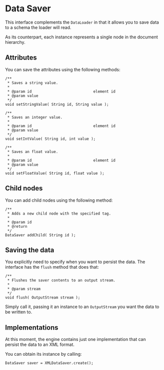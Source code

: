# Data Saver #

This interface complements the `DataLoader` in that it allows you to save data to a schema the loader will read.

As its counterpart, each instance represents a single node in the document hierarchy.

## Attributes ##

You can save the attributes using the following methods:
```
/**
 * Saves a string value.
 * 
 * @param id                            element id
 * @param value
 */
void setStringValue( String id, String value );
        
/**
 * Saves an integer value.
 * 
 * @param id                            element id
 * @param value
 */
void setIntValue( String id, int value );
        
/**
 * Saves an float value.
 * 
 * @param id                            element id
 * @param value
 */
void setFloatValue( String id, float value );
```

## Child nodes ##

You can add child nodes using the following method:
```
/**
 * Adds a new child node with the specified tag.
 * 
 * @param id
 * @return
 */
DataSaver addChild( String id );
```

## Saving the data ##

You explicitly need to specify when you want to persist the data. The interface has the `flush` method that does that:

```
/**
 * Flushes the saver contents to an output stream.
 * 
 * @param stream
 */
void flush( OutputStream stream );
```

Simply call it, passing it an instance to an `OutputStream` you want the data to be written to.

## Implementations ##

At this moment, the engine contains just one implementation that can persist the data to an XML format.

You can obtain its instance by calling:
```
DataSaver saver = XMLDataSaver.create();
```